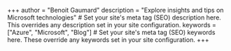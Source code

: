 +++
author = "Benoit Gaumard"
description = "Explore insights and tips on Microsoft technologies" # Set your site's meta tag (SEO) description here. This overrides any description set in your site configuration.
keywords = ["Azure", "Microsoft", "Blog"] # Set your site's meta tag (SEO) keywords here. These override any keywords set in your site configuration.
+++
